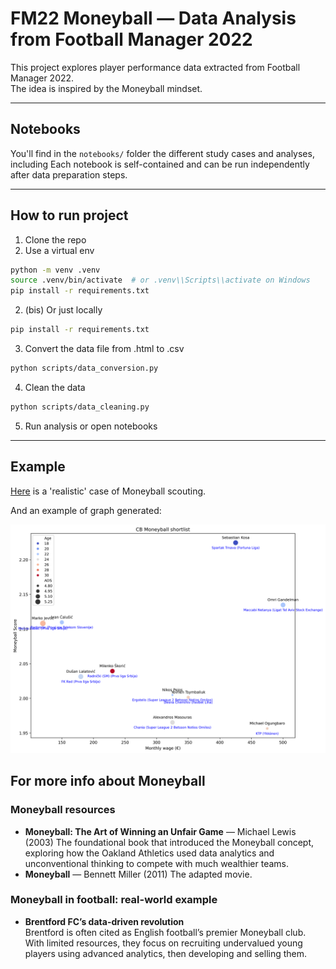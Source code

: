 # FM22 Moneyball — Data Analysis from Football Manager 2022

This project explores player performance data extracted from Football Manager 2022.  
The idea is inspired by the Moneyball mindset.

---

## Notebooks

You'll find in the `notebooks/` folder the different study cases and analyses, including
Each notebook is self-contained and can be run independently after data preparation steps.

---

## How to run project

1. Clone the repo
2. Use a virtual env 
```bash
python -m venv .venv
source .venv/bin/activate  # or .venv\\Scripts\\activate on Windows
pip install -r requirements.txt
```
2. (bis) Or just locally
```bash
pip install -r requirements.txt
```
3. Convert the data file from .html to .csv
```bash
python scripts/data_conversion.py
```
4. Clean the data 
```bash 
python scripts/data_cleaning.py
```
5. Run analysis or open notebooks

---

## Example
[Here](notebooks/04_concrete_case.ipynb) is a 'realistic' case of Moneyball scouting. 

And an example of graph generated: 

![Center back shortlist](outputs/cb_moneyball_shortlist.png)

## For more info about Moneyball 

### Moneyball resources
- **Moneyball: The Art of Winning an Unfair Game** — Michael Lewis (2003) 
 The foundational book that introduced the Moneyball concept, exploring how the Oakland Athletics used data analytics and unconventional thinking to compete with much wealthier teams.
- **Moneyball** — Bennett Miller (2011)
 The adapted movie. 

### Moneyball in football: real-world example
- **Brentford FC’s data-driven revolution**  
  Brentford is often cited as English football’s premier Moneyball club. With limited resources, they focus on recruiting undervalued young players using advanced analytics, then developing and selling them.

